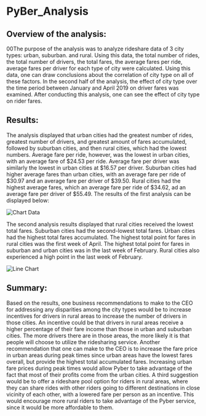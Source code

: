 # PyBer_Analysis

## Overview of the analysis: 
  
  00The purpose of the analysis was to analyze rideshare data of 3 city types: urban, suburban. and rural. Using this data, the total number of rides, the total number of drivers, the total fares, the average fares per ride, average fares per driver for each type of city were calculated. Using this data, one can draw conclusions about the correlation of city type on all of these factors. In the second half of the analysis, the effect of city type over the time period between January and April 2019 on driver fares was examined. After conducting this analysis, one can see the effect of city type on rider fares. 

## Results: 
  
  The analysis displayed that urban cities had the greatest number of rides, greatest number of drivers, and greatest amount of fares accumulated, followed by suburban cities, and then rural cities, which had the lowest numbers. Average fare per ride, however, was the lowest in urban cities, with an average fare of $24.53 per ride. Average fare per driver was similarly the lowest in urban cities at $16.57 per driver. Suburban cities had higher average fares than urban cities, with an average fare per ride of $30.97 and an average fare per driver of $39.50. Rural cities had the highest average fares, which an average fare per ride of $34.62, ad an average fare per driver of $55.49. The results of the first analysis can be displayed below:
  
  ![Chart Data](Resources/Chart_Data)
 
 The second analysis results displayed that rural cities received the lowest total fares. Suburban cities had the second-lowest total fares. Urban cities had the highest total fares accumulated. The highest total point for fares in rural cities was the first week of April. The highest total point for fares in suburban and urban cities was in the last week of February. Rural cities also experienced a high point in the last week of February. 
 
![Line Chart](Resources/Line_Chart)

## Summary: 
  
  Based on the results, one business recommendations to make to the CEO for addressing any disparities among the city types would be to increase incentives for drivers in rural areas to increase the number of drivers in those cities. An incentive could be that drivers in rural areas receive a higher percentage of their fare income than those in urban and suburban cities. The more drivers there are in those areas, the more likely it is that people will choose to utilize the ridesharing service.
  Another recommendation that one can make to the CEO is to increase the fare price in urban areas during peak times since urban areas have the lowest fares overall, but provide the highest total accumulated fares. Increasing urban fare prices during peak times would allow Pyber to take advantage of the fact that most of their profits come from the urban cities.
  A third suggestion would be to offer a rideshare pool option for riders in rural areas, where they can share rides with other riders going to different destinations in close vicinity of each other, with a lowered fare per person as an incentive. This would encourage more rural riders to take advantage of the Pyber service, since it would be more affordable to them. 
